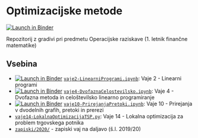 # Optimizacijske metode

[![Launch in Binder](http://mybinder.org/badge.svg)](http://beta.mybinder.org/v2/gh/jaanos/optimizacijske-metode/master)

Repozitorij z gradivi pri predmetu Operacijske raziskave (1. letnik finančne matematike)

## Vsebina

* [![Launch in Binder](http://mybinder.org/badge.svg)](http://beta.mybinder.org/v2/gh/jaanos/optimizacijske-metode/original?filepath=vaje2-LinearniProgrami.ipynb) [`vaje2-LinearniProgrami.ipynb`](vaje2-LinearniProgrami.ipynb): Vaje 2 - Linearni programi
* [![Launch in Binder](http://mybinder.org/badge.svg)](http://beta.mybinder.org/v2/gh/jaanos/optimizacijske-metode/original?filepath=vaje4-DvofaznaCelostevilsko.ipynb) [`vaje4-DvofaznaCelostevilsko.ipynb`](vaje4-DvofaznaCelostevilsko.ipynb): Vaje 4 - Dvofazna metoda in celoštevilsko linearno programiranje
* [![Launch in Binder](http://mybinder.org/badge.svg)](http://beta.mybinder.org/v2/gh/jaanos/optimizacijske-metode/original?filepath=vaje10-PrirejanjaPretoki.ipynb) [`vaje10-PrirejanjaPretoki.ipynb`](vaje10-PrirejanjaPretoki.ipynb): Vaje 10 - Prirejanja v dvodelnih grafih, pretoki in prerezi
* [`vaje14-LokalnaOptimizacijaTSP.py`](vaje14-LokalnaOptimizacijaTSP.py): Vaje 14 - Lokalna optimizacija za problem trgovskega potnika
* [`zapiski/2020/`](zapiski/2020/) - zapiski vaj na daljavo (š.l. 2019/20)
